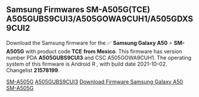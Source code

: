 <h2>Samsung Firmwares SM-A505G(TCE) A505GUBS9CUI3/A505GOWA9CUH1/A505GDXS9CUI2</h2>
Download the Samsung firmware for the ✅ <strong>Samsung Galaxy A50 </strong> ⭐ <strong>SM-A505G</strong> with product code <strong>TCE</strong> <strong> from Mexico</strong>. This firmware has version number PDA <strong>A505GUBS9CUI3</strong> and CSC A505GOWA9CUH1. The operating system of this firmware is Android R , with build date 2021-10-02. Changelist <strong>21578199</strong>.


[SM-A505G](https://samfirm.shop/samsung/model/SM-A505G)
[A505GUBS9CUI3](https://samfirm.shop/samsung/pda/A505GUBS9CUI3)
[Download Firmware Samsung Galaxy A50 SM-A505G](https://samfirm.shop/samsung/firmware/462309)
